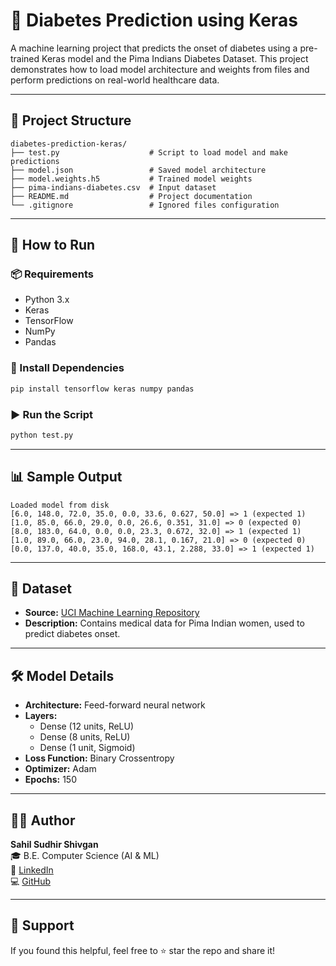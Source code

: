 # 🧠 Diabetes Prediction using Keras

A machine learning project that predicts the onset of diabetes using a pre-trained Keras model and the Pima Indians Diabetes Dataset. This project demonstrates how to load model architecture and weights from files and perform predictions on real-world healthcare data.

---

## 📁 Project Structure

```
diabetes-prediction-keras/
├── test.py                    # Script to load model and make predictions
├── model.json                 # Saved model architecture
├── model.weights.h5           # Trained model weights
├── pima-indians-diabetes.csv  # Input dataset
├── README.md                  # Project documentation
└── .gitignore                 # Ignored files configuration
```

---

## 🚀 How to Run

### 📦 Requirements
- Python 3.x
- Keras
- TensorFlow
- NumPy
- Pandas

### 🔧 Install Dependencies
```bash
pip install tensorflow keras numpy pandas
```

### ▶️ Run the Script
```bash
python test.py
```

---

## 📊 Sample Output

```
Loaded model from disk
[6.0, 148.0, 72.0, 35.0, 0.0, 33.6, 0.627, 50.0] => 1 (expected 1)
[1.0, 85.0, 66.0, 29.0, 0.0, 26.6, 0.351, 31.0] => 0 (expected 0)
[8.0, 183.0, 64.0, 0.0, 0.0, 23.3, 0.672, 32.0] => 1 (expected 1)
[1.0, 89.0, 66.0, 23.0, 94.0, 28.1, 0.167, 21.0] => 0 (expected 0)
[0.0, 137.0, 40.0, 35.0, 168.0, 43.1, 2.288, 33.0] => 1 (expected 1)
```

---

## 📌 Dataset

- **Source:** [UCI Machine Learning Repository](https://archive.ics.uci.edu/ml/datasets/pima+indians+diabetes)
- **Description:** Contains medical data for Pima Indian women, used to predict diabetes onset.

---

## 🛠️ Model Details

- **Architecture:** Feed-forward neural network
- **Layers:**
  - Dense (12 units, ReLU)
  - Dense (8 units, ReLU)
  - Dense (1 unit, Sigmoid)
- **Loss Function:** Binary Crossentropy
- **Optimizer:** Adam
- **Epochs:** 150

---

## 🙋‍♂️ Author

**Sahil Sudhir Shivgan**  
🎓 B.E. Computer Science (AI & ML)  
🔗 [LinkedIn](https://www.linkedin.com/in/sahil-shivgan)  
💻 [GitHub](https://github.com/Sahilshivgan)

---

## 🌟 Support

If you found this helpful, feel free to ⭐ star the repo and share it!
